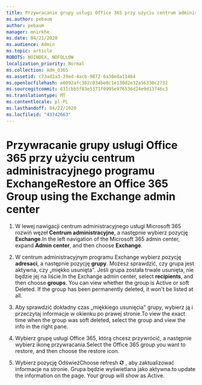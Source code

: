```yaml
---
title: Przywracanie grupy usługi Office 365 przy użyciu centrum administracyjnego programu Exchange
ms.author: pebaum
author: pebaum
manager: mnirkhe
ms.date: 04/21/2020
ms.audience: Admin
ms.topic: article
ROBOTS: NOINDEX, NOFOLLOW
localization_priority: Normal
ms.collection: Adm_O365
ms.assetid: c73ad2a3-39ed-4acb-9872-6a38eda11464
ms.openlocfilehash: e0092afc382c034be0c1e130d2e32a56330c2732
ms.sourcegitcommit: 631cbb5f03e5371f0995e976536d24e9d13746c3
ms.translationtype: MT
ms.contentlocale: pl-PL
ms.lasthandoff: 04/22/2020
ms.locfileid: "43742663"
---
```

# <a name="restore-an-office-365-group-using-the-exchange-admin-center"></a><span data-ttu-id="e3bce-102">Przywracanie grupy usługi Office 365 przy użyciu centrum administracyjnego programu Exchange</span><span class="sxs-lookup"><span data-stu-id="e3bce-102">Restore an Office 365 Group using the Exchange admin center</span></span>

1. <span data-ttu-id="e3bce-103">W lewej nawigacji centrum administracyjnego usługi Microsoft 365 rozwiń węzeł **Centrum administracyjne**, a następnie wybierz pozycję **Exchange**.</span><span class="sxs-lookup"><span data-stu-id="e3bce-103">In the left navigation of the Microsoft 365 admin center, expand **Admin center**, and then choose **Exchange**.</span></span>
    
2. <span data-ttu-id="e3bce-p101">W centrum administracyjnym programu Exchange wybierz pozycję **adresaci**, a następnie pozycję **grupy**. Możesz sprawdzić, czy grupa jest aktywna, czy „miękko usunięta". Jeśli grupa została trwale usunięta, nie będzie jej na liście.</span><span class="sxs-lookup"><span data-stu-id="e3bce-p101">In the Exchange admin center, select **recipients**, and then choose **groups**. You can view whether the group is Active or soft Deleted. If the group has been permanently deleted, it won't be listed at all.</span></span>
    
3. <span data-ttu-id="e3bce-107">Aby sprawdzić dokładny czas „miękkiego usunięcia" grupy, wybierz ją i przeczytaj informacje w okienku po prawej stronie.</span><span class="sxs-lookup"><span data-stu-id="e3bce-107">To view the exact time when the group was soft deleted, select the group and view the info in the right pane.</span></span>
    
4. <span data-ttu-id="e3bce-108">Wybierz grupę usługi Office 365, którą chcesz przywrócić, a następnie wybierz ikonę przywracania.</span><span class="sxs-lookup"><span data-stu-id="e3bce-108">Select the Office 365 group you want to restore, and then choose the restore icon.</span></span>
    
5. <span data-ttu-id="e3bce-109">Wybierz pozycję Odśwież</span><span class="sxs-lookup"><span data-stu-id="e3bce-109">Choose refresh</span></span> ![Ikona Odśwież](media/6464df90-2a91-4c1f-92a6-9a38c7696ac3.gif) <span data-ttu-id="e3bce-p102">, aby zaktualizować informacje na stronie. Grupa będzie wyświetlana jako aktywna.</span><span class="sxs-lookup"><span data-stu-id="e3bce-p102">to update the information on the page. Your group will show as Active.</span></span> 
    

